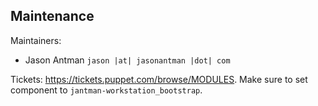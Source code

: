 ## Maintenance

Maintainers:
  - Jason Antman `jason |at| jasonantman |dot| com`

Tickets: https://tickets.puppet.com/browse/MODULES. Make sure to set component to `jantman-workstation_bootstrap`.
